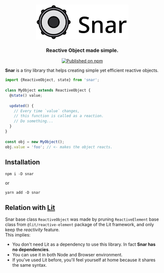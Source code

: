 <div align="center">
<picture>
  <source srcset="./logo.png" alt="Snar" width="300" height="114"></source>
  <img src="./logo.png" alt="Snar" width="300" height="114">
</picture>

### Reactive Object made simple.

[![Published on npm](https://raster.shields.io/npm/v/snar.png?logo=npm)](https://www.npmjs.com/package/snar)

</div>

**Snar** is a tiny library that helps creating simple yet efficient reactive objects.

```javascript
import {ReactiveObject, state} from 'snar';

class MyObject extends ReactiveObject {
  @state() value;

  updated() {
    // Every time `value` changes,
    // this function is called as a reaction.
    // Do something...
  }
}

const obj = new MyObject();
obj.value = 'foo'; // <- makes the object reacts.
```

## Installation

```
npm i -D snar
```

or

```
yarn add -D snar
```

## Relation with [Lit](https://github.com/lit/lit)

Snar base class `ReactiveObject` was made by pruning `ReactiveElement` base class from `@lit/reactive-element` package of the Lit framework, and only keep the *reactivity* feature.  
This implies:

- You don't need Lit as a dependency to use this library. In fact **Snar has no dependencies**.
- You can use it in both Node and Browser environment.
- If you've used Lit before, you'll feel yourself at home because it shares the same syntax.
